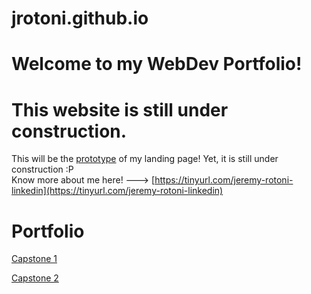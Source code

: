 # jrotoni.github.io
# Welcome to my WebDev Portfolio!
# This website is still under construction.
This will be the [prototype](https://jrotoni.github.io/b3nc-rotoni-jeremy/mod00-01/) of my landing page! Yet, it is still under construction :P  
Know more about me here! ---> [https://tinyurl.com/jeremy-rotoni-linkedin](https://tinyurl.com/jeremy-rotoni-linkedin)

# Portfolio
[Capstone 1](https://jrotoni.github.io/b3nc-rotoni-jeremy/csp1/)

[Capstone 2](https://grainsmart.000webhostapp.com)
